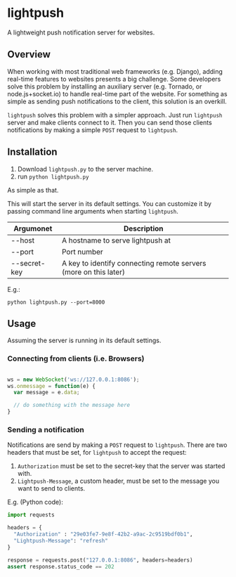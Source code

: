 # lightpush


A lightweight push notification server for websites.


## Overview

When working with most traditional web frameworks (e.g. Django), adding real-time features to websites presents a big challenge. Some developers solve this problem by installing an auxiliary server (e.g. Tornado, or node.js+socket.io) to handle real-time part of the website. For something as simple as sending push notifications to the client, this solution is an overkill.

`lightpush` solves this problem with a simpler approach. Just run `lightpush` server and make clients connect to it. Then you can send those clients notifications by making a simple `POST` request to `lightpush`.


## Installation

1. Download `lightpush.py` to the server machine.
2. run `python lightpush.py`

As simple as that.

This will start the server in its default settings. You can customize it by passing command line arguments when starting `lightpush`.

Argumonet     | Description
--------------|------------
--host        | A hostname to serve lightpush at
--port        | Port number
--secret-key  | A key to identify connecting remote servers (more on this later)


E.g.:

    python lightpush.py --port=8000


## Usage


Assuming the server is running in its default settings.


### Connecting from clients (i.e. Browsers)

```javascript

ws = new WebSocket('ws://127.0.0.1:8086');
ws.onmessage = function(e) {
  var message = e.data;

  // do something with the message here
}

```


### Sending a notification

Notifications are send by making a `POST` request to `lightpush`. There are two headers that must be set, for `lightpush` to accept the request:

1. `Authorization` must be set to the secret-key that the server was started with.
2. `Lightpush-Message`, a custom header, must be set to the message you want to send to clients.

E.g. (Python code):


```python
import requests

headers = {
  "Authorization" : "29e03fe7-9e8f-42b2-a9ac-2c9519bdf0b1",
  "Lightpush-Message": "refresh"
}

response = requests.post("127.0.0.1:8086", headers=headers)
assert response.status_code == 202
    
```

